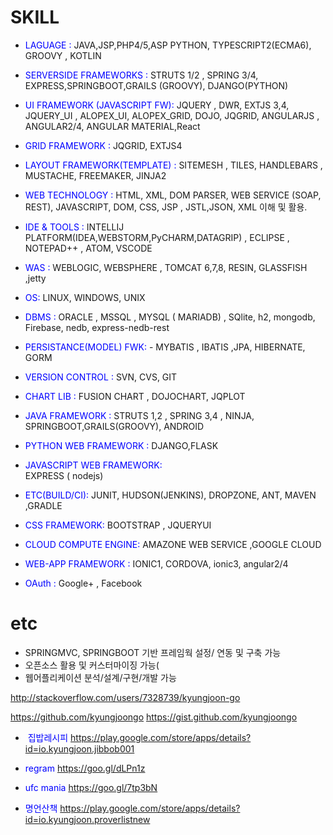 
# SKILL 


- <font color='blue'> LAGUAGE :  </font> JAVA,JSP,PHP4/5,ASP PYTHON, TYPESCRIPT2(ECMA6), GROOVY , KOTLIN
- <font color='blue'> SERVERSIDE FRAMEWORKS :</font> STRUTS 1/2 , SPRING 3/4, EXPRESS,SPRINGBOOT,GRAILS (GROOVY), DJANGO(PYTHON)
- <font color='blue'> UI FRAMEWORK (JAVASCRIPT FW):</font> JQUERY , DWR, EXTJS 3,4, JQUERY_UI , ALOPEX_UI, ALOPEX_GRID, DOJO, JQGRID, ANGULARJS , ANGULAR2/4, ANGULAR MATERIAL,React
- <font color='blue'> GRID FRAMEWORK :</font>  JQGRID, EXTJS4
- <font color='blue'> LAYOUT FRAMEWORK(TEMPLATE) :</font>  SITEMESH , TILES, HANDLEBARS , MUSTACHE, FREEMAKER, JINJA2
- <font color='blue'> WEB TECHNOLOGY :</font>  HTML, XML, DOM PARSER,  WEB SERVICE (SOAP, REST), JAVASCRIPT, DOM, CSS, JSP , JSTL,JSON, XML  이해 및 활용.
- <font color='blue'> IDE & TOOLS :</font> INTELLIJ PLATFORM(IDEA,WEBSTORM,PyCHARM,DATAGRIP) , ECLIPSE , NOTEPAD++ , ATOM, VSCODE
- <font color='blue'> WAS :</font>  WEBLOGIC, WEBSPHERE , TOMCAT 6,7,8, RESIN, GLASSFISH ,jetty
- <font color='blue'> OS:</font>  LINUX, WINDOWS, UNIX
- <font color='blue'> DBMS :</font>  ORACLE , MSSQL , MYSQL ( MARIADB) , SQlite, h2, mongodb, Firebase, nedb, express-nedb-rest
- <font color='blue'> PERSISTANCE(MODEL) FWK: </font> -
MYBATIS , IBATIS ,JPA, HIBERNATE, GORM 
- <font color='blue'> VERSION CONTROL :</font>
  SVN, CVS, GIT
- <font color='blue'> CHART LIB :</font> 
  FUSION CHART , DOJOCHART, JQPLOT
- <font color='blue'> JAVA FRAMEWORK :</font> 
  STRUTS 1,2 , SPRING 3,4 , NINJA, SPRINGBOOT,GRAILS(GROOVY), ANDROID
- <font color='blue'> PYTHON WEB FRAMEWORK : </font> 
  DJANGO,FLASK
- <font color='blue'> JAVASCRIPT WEB FRAMEWORK: </font>  
  EXPRESS ( nodejs)
- <font color='blue'> ETC(BUILD/CI): </font>
  JUNIT, HUDSON(JENKINS), DROPZONE, ANT, MAVEN ,GRADLE
- <font color='blue'> CSS FRAMEWORK: </font> 
  BOOTSTRAP , JQUERYUI
- <font color='blue'> CLOUD COMPUTE ENGINE: </font> 
  AMAZONE WEB SERVICE ,GOOGLE CLOUD
- <font color='blue'> WEB-APP FRAMEWORK :</font> 
  IONIC1, CORDOVA, ionic3, angular2/4
  
 - <font color='blue'> OAuth :</font> 
  Google+ , Facebook

# etc

- SPRINGMVC, SPRINGBOOT 기반 프레임웍 설정/ 연동 및 구축 가능
- 오픈소스 활용 및 커스터마이징 가능(
- 웹어플리케이션 분석/설계/구현/개발 가능

<http://stackoverflow.com/users/7328739/kyungjoon-go>

<https://github.com/kyungjoongo>
<https://gist.github.com/kyungjoongo>

- <font color='blue'> 집밥레시피 </font>
https://play.google.com/store/apps/details?id=io.kyungjoon.jibbob001

-  <font color='blue'>regram</font>
<https://goo.gl/dLPn1z>

-  <font color='blue'>ufc mania</font>
https://goo.gl/7tp3bN

- <font color='blue'> 명언산책 </font>
<https://play.google.com/store/apps/details?id=io.kyungjoon.proverlistnew>


